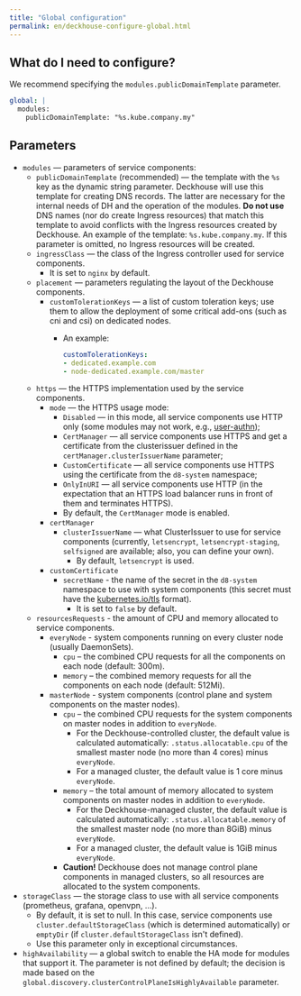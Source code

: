 ```yaml
---
title: "Global configuration"
permalink: en/deckhouse-configure-global.html
---
```


## What do I need to configure?

We recommend specifying the `modules.publicDomainTemplate` parameter.

```yaml
global: |
  modules:
    publicDomainTemplate: "%s.kube.company.my"
```

## Parameters

* `modules` — parameters of service components:
  * `publicDomainTemplate` (recommended) — the template with the `%s` key as the dynamic string parameter. Deckhouse will use this template for creating DNS records. The latter are necessary for the internal needs of DH and the operation of the modules. **Do not use** DNS names (nor do create Ingress resources) that match this template to avoid conflicts with the Ingress resources created by Deckhouse. An example of the template: `%s.kube.company.my`. If this parameter is omitted, no Ingress resources will be created.
  * `ingressClass` — the class of the Ingress controller used for service components.
    * It is set to `nginx`  by default.
  * `placement` — parameters regulating the layout of the Deckhouse components.
    * `customTolerationKeys` — a list of custom toleration keys; use them to allow the deployment of some critical add-ons (such as cni and csi) on dedicated nodes.
      * An example:

        ```yaml
        customTolerationKeys:
        - dedicated.example.com
        - node-dedicated.example.com/master
        ```
  * `https` — the HTTPS implementation used by the service components.
    * `mode` — the HTTPS usage mode:
      * `Disabled` — in this mode, all service components use HTTP only (some modules may not work, e.g., [user-authn](modules/150-user-authn/));
      * `CertManager` — all service components use HTTPS and get a certificate from the clusterissuer defined in the `certManager.clusterIssuerName` parameter;
      * `CustomCertificate` — all service components use HTTPS using the certificate from the `d8-system` namespace;
      * `OnlyInURI` — all service components use HTTP (in the expectation that an HTTPS load balancer runs in front of them and terminates HTTPS).
      * By default, the `CertManager` mode is enabled.
    * `certManager`
      * `clusterIssuerName` — what ClusterIssuer to use for service components (currently, `letsencrypt`, `letsencrypt-staging`, `selfsigned` are available; also, you can define your own).
        * By default, `letsencrypt` is used.
    * `customCertificate`
      * `secretName` - the name of the secret in the `d8-system` namespace to use with system components (this secret must have the [kubernetes.io/tls](https://kubernetes.github.io/ingress-nginx/user-guide/tls/#tls-secrets) format).
        * It is set to `false` by default.
  * `resourcesRequests` - the amount of CPU and memory allocated to service components.
    * `everyNode` - system components running on every cluster node (usually DaemonSets).
      * `cpu` – the combined CPU requests for all the components on each node (default: 300m).
      * `memory` – the combined memory requests for all the components on each node (default: 512Mi).
    * `masterNode` - system components (control plane and system components on the master nodes).
      * `cpu` – the combined CPU requests for the system components on master nodes in addition to `everyNode`.
        * For the Deckhouse-controlled cluster, the default value is calculated automatically: `.status.allocatable.cpu` of the smallest master node (no more than 4 cores) minus `everyNode`.
        * For a managed cluster, the default value is 1 core minus `everyNode`.
      * `memory` – the total amount of memory allocated to system components on master nodes in addition to `everyNode`.
        * For the Deckhouse-managed cluster, the default value is calculated automatically: `.status.allocatable.memory` of the smallest master node (no more than 8GiB) minus `everyNode`.
        * For a managed cluster, the default value is 1GiB minus `everyNode`.
      * **Caution!** Deckhouse does not manage control plane components in managed clusters, so all resources are allocated to the system components.
* `storageClass` —  the storage class to use with all service components (prometheus, grafana, openvpn, ...).
    * By default, it is set to null. In this case, service components use `cluster.defaultStorageClass` (which is determined automatically) or `emptyDir` (if `cluster.defaultStorageClass` isn't defined).
    * Use this parameter only in exceptional circumstances.
* `highAvailability` — a global switch to enable the HA mode for modules that support it. The parameter is not defined by default; the decision is made based on the `global.discovery.clusterControlPlaneIsHighlyAvailable` parameter.
